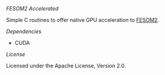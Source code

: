 
*FESOM2 Accelerated*

Simple C routines to offer native GPU acceleration to [FESOM2](https://github.com/FESOM/fesom2/).

*Dependencies*

- CUDA

*License*

Licensed under the Apache License, Version 2.0.

